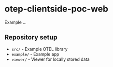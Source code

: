 # otep-clientside-poc-web

Example ...

## Repository setup

- `src/` - Example OTEL library
- `example/` - Example app
- `viewer/` - Viewer for locally stored data
